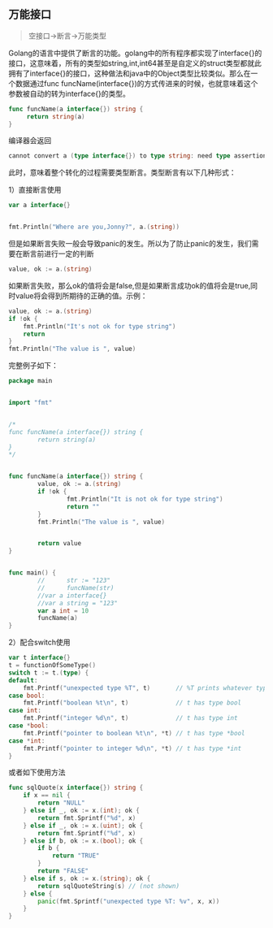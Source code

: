 ## 万能接口

> 空接口->断言->万能类型

Golang的语言中提供了断言的功能。golang中的所有程序都实现了interface{}的接口，这意味着，所有的类型如string,int,int64甚至是自定义的struct类型都就此拥有了interface{}的接口，这种做法和java中的Object类型比较类似。那么在一个数据通过func funcName(interface{})的方式传进来的时候，也就意味着这个参数被自动的转为interface{}的类型。



```go
func funcName(a interface{}) string {
     return string(a)
}
```



编译器会返回



```go
cannot convert a (type interface{}) to type string: need type assertion
```



此时，意味着整个转化的过程需要类型断言。类型断言有以下几种形式：



1）直接断言使用



```go
var a interface{}


fmt.Println("Where are you,Jonny?", a.(string))
```



但是如果断言失败一般会导致panic的发生。所以为了防止panic的发生，我们需要在断言前进行一定的判断



```go
value, ok := a.(string)
```



如果断言失败，那么ok的值将会是false,但是如果断言成功ok的值将会是true,同时value将会得到所期待的正确的值。示例：



```go
value, ok := a.(string)
if !ok {
    fmt.Println("It's not ok for type string")
    return
}
fmt.Println("The value is ", value)
```



完整例子如下：



```go
package main


import "fmt"


/*
func funcName(a interface{}) string {
        return string(a)
}
*/


func funcName(a interface{}) string {
        value, ok := a.(string)
        if !ok {
                fmt.Println("It is not ok for type string")
                return ""
        }
        fmt.Println("The value is ", value)


        return value
}


func main() {
        //      str := "123"
        //      funcName(str)
        //var a interface{}
        //var a string = "123"
        var a int = 10
        funcName(a)
}
```



2）配合switch使用



```go
var t interface{}
t = functionOfSomeType()
switch t := t.(type) {
default:
    fmt.Printf("unexpected type %T", t)       // %T prints whatever type t has
case bool:
    fmt.Printf("boolean %t\n", t)             // t has type bool
case int:
    fmt.Printf("integer %d\n", t)             // t has type int
case *bool:
    fmt.Printf("pointer to boolean %t\n", *t) // t has type *bool
case *int:
    fmt.Printf("pointer to integer %d\n", *t) // t has type *int
}
```



或者如下使用方法



```go
func sqlQuote(x interface{}) string {
    if x == nil {
        return "NULL"
    } else if _, ok := x.(int); ok {
        return fmt.Sprintf("%d", x)
    } else if _, ok := x.(uint); ok {
        return fmt.Sprintf("%d", x)
    } else if b, ok := x.(bool); ok {
        if b {
            return "TRUE"
        }
        return "FALSE"
    } else if s, ok := x.(string); ok {
        return sqlQuoteString(s) // (not shown)
    } else {
        panic(fmt.Sprintf("unexpected type %T: %v", x, x))
    }
}
```